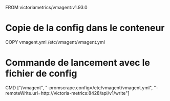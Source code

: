 FROM victoriametrics/vmagent:v1.93.0

# Copie de la config dans le conteneur
COPY vmagent.yml /etc/vmagent/vmagent.yml

# Commande de lancement avec le fichier de config
CMD ["/vmagent", "-promscrape.config=/etc/vmagent/vmagent.yml", "-remoteWrite.url=http://victoria-metrics:8428/api/v1/write"]



